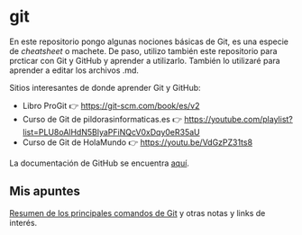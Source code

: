 # git
En este repositorio pongo algunas nociones básicas de Git, es una especie de _cheatsheet_ o machete.
De paso, utilizo también este repositorio para prcticar con Git y GitHub y aprender a utilizarlo.
También lo utilizaré para aprender a editar los archivos .md.

Sitios interesantes de donde aprender Git y GitHub:
- Libro ProGit 👉 https://git-scm.com/book/es/v2
- Curso de Git de pildorasinformaticas.es 👉 https://youtube.com/playlist?list=PLU8oAlHdN5BlyaPFiNQcV0xDqy0eR35aU
- Curso de Git de HolaMundo 👉 https://youtu.be/VdGzPZ31ts8

La documentación de GitHub se encuentra [aquí](https://docs.github.com/en).

## Mis apuntes
[Resumen de los principales comandos de Git](./git.md) y otras notas y links de interés.